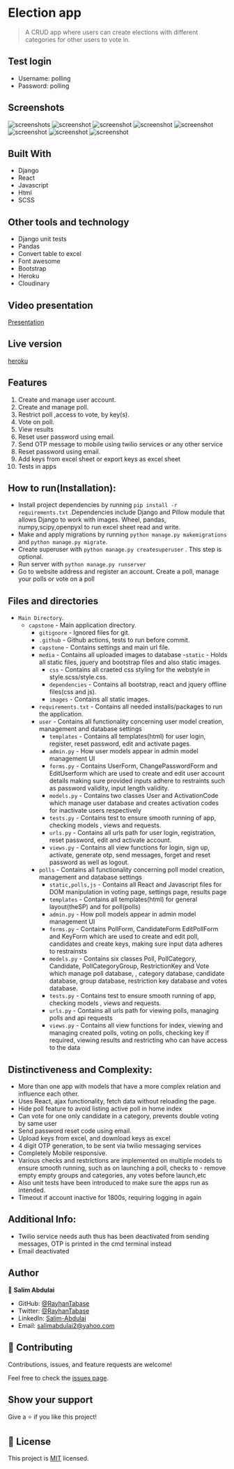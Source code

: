# Election app

> A CRUD app where users can create elections with different categories for other users to vote in.

## Test login
- Username: polling
- Password: polling


## Screenshots
![screenshots](./sccreenshot/polImage1.jpeg)
![screenshot](./sccreenshot/polImage2.jpeg)
![screenshot](./sccreenshot/polImage3.jpeg)
![screenshot](./sccreenshot/polImage5.jpeg)
![screenshot](./sccreenshot/polImage6.jpeg)
![screenshot](./sccreenshot/polImage7.jpeg)
![screenshot](./sccreenshot/polImage8.jpeg)
![screenshot](./sccreenshot/polImage9.jpeg)


## Built With
- Django
- React
- Javascript
- Html
- SCSS

## Other tools and technology
- Django unit tests
- Pandas
- Convert table to excel
- Font awesome
- Bootstrap
- Heroku
- Cloudinary

## Video presentation
[Presentation](https://www.youtube.com/watch?v=nyNaelEiqxM)

## Live version
[heroku](https://pollingbox.herokuapp.com/)

## Features
1. Create and manage user account.
2. Create and manage poll.
3. Restrict poll ,access to vote, by key(s).
4. Vote on poll.
5. View results
6. Reset user password using email.
7. Send OTP message to mobile using twilio services or any other service
8. Reset password using email.
9. Add keys from excel sheet or export keys as excel sheet
10. Tests in apps

## How to run(Installation):
- Install project dependencies by running `pip install -r requirements.txt` .Dependencies include Django and Pillow module that allows Django to work with images. Wheel, pandas, numpy,scipy,openpyxl to run excel sheet read and write.
- Make and apply migrations by running `python manage.py makemigrations` and `python manage.py migrate`.
- Create superuser with `python manage.py createsuperuser` . This step is optional.
- Run server with `python manage.py runserver`
- Go to website address and register an account. Create a poll, manage your polls or vote on a poll

## Files and directories
- `Main Directory`.
    - `capstone` - Main application directory.
        - `gitignore` - Ignored files for git.
        - `.github` - Github actions, tests to run before commit.
        - `capstone` - Contains settings and main url file.
        - `media` - Contains all uploaded images to database
        -`static` - Holds all static files, jquery and bootstrap files and also static images.
            - `css` - Contains all craeted css styling for the webstyle in style.scss/style.css.
            - `dependencies` - Contains all bootstrap, react and jquery offline files(css and js).
            - `images` - Contains all static images.
        - `requirements.txt` - Contains all needed installs/packages to run the application.
        - `user` - Contains all functionality concerning user model creation, management and database settings
            - `templates` - Contains all templates(html) for user login, register, reset password, edit and activate pages.
            - `admin.py` - How user models appear in admin model management UI
            - `forms.py` - Contains UserForm, ChangePasswordForm and EditUserform which are used to create and edit user account details making sure provided inputs adhere to restraints such as password validity, input length validity.
            - `models.py` - Contains two classes User and ActivationCode which manage user database and creates activation codes for inactivate users respectively 
            - `tests.py` - Contains test to ensure smooth running of app, checking models , views and requests.
            - `urls.py` - Contains all urls path for user login, registration, reset password, edit and activate account.
            - `views.py` - Contains all view functions for  login, sign up, activate, generate otp, send messages, forget and reset password as well as logout.
        - `polls` - Contains all functionality concerning poll model creation, management and database settings
            - `static,polls,js` - Contains all React and Javascript files for DOM manipulation in voting page, settings page, results page
            - `templates` - Contains all templates(html) for general layout(theSP) and for poll(polls) 
            - `admin.py` - How poll models appear in admin model management UI
            - `forms.py` - Contains PollForm, CandidateForm EditPollForm and KeyForm which are used to create and edit poll, candidates and create keys, making sure input data adheres to restrainsts 
            - `models.py` - Contains six classes Poll, PollCategory, Candidate, PollCategoryGroup, RestrictionKey and Vote which manage poll database, , category database, candidate database, group database, restriction key database and votes database.
            - `tests.py` - Contains test to ensure smooth running of app, checking models , views and requests.
            - `urls.py` - Contains all urls path for viewing polls, managing polls and api requests
            - `views.py` - Contains all view functions for index, viewing and managing created polls, voting on polls, checking key if required, viewing results and restricting who can have access to the data
            
## Distinctiveness and Complexity:
- More than one app with models that have a more complex relation and influence each other.
- Uses React, ajax functionality, fetch data without reloading the page.
- Hide poll feature to avoid listing active poll in home index
- Can vote for one only candidate in a category, prevents double voting by same user
- Send password reset code using email.
- Upload keys from excel, and download keys as excel
- 4 digit OTP generation, to be sent via twilio messaging services
- Completely Mobile responsive.
- Various checks and restrictions are implemented on multiple models to ensure smooth running, such as on launching a poll, checks to - remove empty empty groups and categories, any votes before launch,etc
- Also unit tests have been introduced to make sure the apps run as intended. 
- Timeout if account inactive for 1800s, requiring logging in again

## Additional Info:
- Twilio service needs auth thus has been deactivated from sending messages, OTP is printed in the cmd terminal instead
- Email deactivated

## Author

👤 **Salim Abdulai**

- GitHub: [@RayhanTabase](https://github.com/RayhanTabase)
- Twitter: [@RayhanTabase](https://twitter.com/@RayhanTabase)
- LinkedIn: [Salim-Abdulai](https://linkedin.com/in/salim-abdulai-5430065b)
- Email: salimabdulai2@yahoo.com

## 🤝 Contributing

Contributions, issues, and feature requests are welcome!

Feel free to check the [issues page](../../issues/).

## Show your support

Give a ⭐️ if you like this project!

## 📝 License

This project is [MIT](./MIT.md) licensed.



